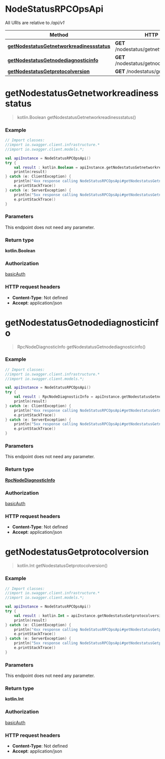 # NodeStatusRPCOpsApi

All URIs are relative to */api/v1*

Method | HTTP request | Description
------------- | ------------- | -------------
[**getNodestatusGetnetworkreadinessstatus**](NodeStatusRPCOpsApi.md#getNodestatusGetnetworkreadinessstatus) | **GET** /nodestatus/getnetworkreadinessstatus | 
[**getNodestatusGetnodediagnosticinfo**](NodeStatusRPCOpsApi.md#getNodestatusGetnodediagnosticinfo) | **GET** /nodestatus/getnodediagnosticinfo | 
[**getNodestatusGetprotocolversion**](NodeStatusRPCOpsApi.md#getNodestatusGetprotocolversion) | **GET** /nodestatus/getprotocolversion | 

<a name="getNodestatusGetnetworkreadinessstatus"></a>
# **getNodestatusGetnetworkreadinessstatus**
> kotlin.Boolean getNodestatusGetnetworkreadinessstatus()



### Example
```kotlin
// Import classes:
//import io.swagger.client.infrastructure.*
//import io.swagger.client.models.*;

val apiInstance = NodeStatusRPCOpsApi()
try {
    val result : kotlin.Boolean = apiInstance.getNodestatusGetnetworkreadinessstatus()
    println(result)
} catch (e: ClientException) {
    println("4xx response calling NodeStatusRPCOpsApi#getNodestatusGetnetworkreadinessstatus")
    e.printStackTrace()
} catch (e: ServerException) {
    println("5xx response calling NodeStatusRPCOpsApi#getNodestatusGetnetworkreadinessstatus")
    e.printStackTrace()
}
```

### Parameters
This endpoint does not need any parameter.

### Return type

**kotlin.Boolean**

### Authorization

[basicAuth](../README.md#basicAuth)

### HTTP request headers

 - **Content-Type**: Not defined
 - **Accept**: application/json

<a name="getNodestatusGetnodediagnosticinfo"></a>
# **getNodestatusGetnodediagnosticinfo**
> RpcNodeDiagnosticInfo getNodestatusGetnodediagnosticinfo()



### Example
```kotlin
// Import classes:
//import io.swagger.client.infrastructure.*
//import io.swagger.client.models.*;

val apiInstance = NodeStatusRPCOpsApi()
try {
    val result : RpcNodeDiagnosticInfo = apiInstance.getNodestatusGetnodediagnosticinfo()
    println(result)
} catch (e: ClientException) {
    println("4xx response calling NodeStatusRPCOpsApi#getNodestatusGetnodediagnosticinfo")
    e.printStackTrace()
} catch (e: ServerException) {
    println("5xx response calling NodeStatusRPCOpsApi#getNodestatusGetnodediagnosticinfo")
    e.printStackTrace()
}
```

### Parameters
This endpoint does not need any parameter.

### Return type

[**RpcNodeDiagnosticInfo**](RpcNodeDiagnosticInfo.md)

### Authorization

[basicAuth](../README.md#basicAuth)

### HTTP request headers

 - **Content-Type**: Not defined
 - **Accept**: application/json

<a name="getNodestatusGetprotocolversion"></a>
# **getNodestatusGetprotocolversion**
> kotlin.Int getNodestatusGetprotocolversion()



### Example
```kotlin
// Import classes:
//import io.swagger.client.infrastructure.*
//import io.swagger.client.models.*;

val apiInstance = NodeStatusRPCOpsApi()
try {
    val result : kotlin.Int = apiInstance.getNodestatusGetprotocolversion()
    println(result)
} catch (e: ClientException) {
    println("4xx response calling NodeStatusRPCOpsApi#getNodestatusGetprotocolversion")
    e.printStackTrace()
} catch (e: ServerException) {
    println("5xx response calling NodeStatusRPCOpsApi#getNodestatusGetprotocolversion")
    e.printStackTrace()
}
```

### Parameters
This endpoint does not need any parameter.

### Return type

**kotlin.Int**

### Authorization

[basicAuth](../README.md#basicAuth)

### HTTP request headers

 - **Content-Type**: Not defined
 - **Accept**: application/json

